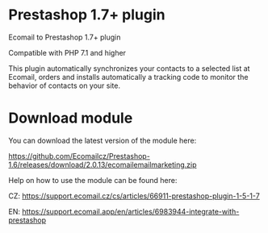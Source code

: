 # Prestashop 1.7+ plugin
Ecomail to Prestashop 1.7+ plugin

Compatible with PHP 7.1 and higher

This plugin automatically synchronizes your contacts to a selected list at Ecomail, orders and installs automatically a tracking code to monitor the behavior of contacts on your site.

# Download module

You can download the latest version of the module here:

https://github.com/Ecomailcz/Prestashop-1.6/releases/download/2.0.13/ecomailemailmarketing.zip

Help on how to use the module can be found here:

CZ:
https://support.ecomail.cz/cs/articles/66911-prestashop-plugin-1-5-1-7

EN:
https://support.ecomail.app/en/articles/6983944-integrate-with-prestashop

